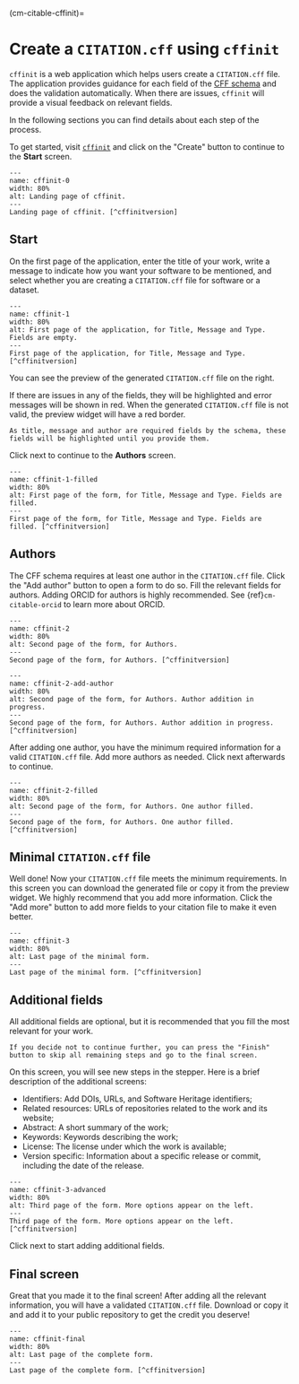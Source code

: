 (cm-citable-cffinit)=
# Create a `CITATION.cff` using `cffinit`

`cffinit` is a web application which helps users create a `CITATION.cff` file. The application provides guidance for each field of the [CFF schema](https://github.com/citation-file-format/citation-file-format/blob/main/schema-guide.md) and does the validation automatically. When there are issues, `cffinit` will provide a visual feedback on relevant fields.

In the following sections you can find details about each step of the process.

To get started, visit [`cffinit`](https://citation-file-format.github.io/cff-initializer-javascript/) and click on the "Create" button to continue to the **Start** screen.

```{figure} ../../figures/gifs/cffinit-0.gif
---
name: cffinit-0
width: 80%
alt: Landing page of cffinit.
---
Landing page of cffinit. [^cffinitversion]
```

## Start

On the first page of the application, enter the title of your work, write a message to indicate how you want your software to be mentioned, and select whether you are creating a `CITATION.cff` file for software or a dataset.

```{figure} ../../figures/gifs/cffinit-1.gif
---
name: cffinit-1
width: 80%
alt: First page of the application, for Title, Message and Type. Fields are empty.
---
First page of the application, for Title, Message and Type. [^cffinitversion]
```

You can see the preview of the generated `CITATION.cff` file on the right.

If there are issues in any of the fields, they will be highlighted and error messages will be shown in red. When the generated `CITATION.cff` file is not valid, the preview widget will have a red border.

```{note}
As title, message and author are required fields by the schema, these fields will be highlighted until you provide them.
```

Click next to continue to the **Authors** screen.

```{figure} ../../figures/gifs/cffinit-1-filled.gif
---
name: cffinit-1-filled
width: 80%
alt: First page of the form, for Title, Message and Type. Fields are filled.
---
First page of the form, for Title, Message and Type. Fields are filled. [^cffinitversion]
```

## Authors

The CFF schema requires at least one author in the `CITATION.cff` file. Click the "Add author" button to open a form to do so. Fill the relevant fields for authors. Adding ORCID for authors is highly recommended. See {ref}`cm-citable-orcid` to learn more about ORCID.

```{figure} ../../figures/gifs/cffinit-2.gif
---
name: cffinit-2
width: 80%
alt: Second page of the form, for Authors.
---
Second page of the form, for Authors. [^cffinitversion]
```

```{figure} ../../figures/gifs/cffinit-2-add-author.gif
---
name: cffinit-2-add-author
width: 80%
alt: Second page of the form, for Authors. Author addition in progress.
---
Second page of the form, for Authors. Author addition in progress. [^cffinitversion]
```

After adding one author, you have the minimum required information for a valid `CITATION.cff` file. Add more authors as needed. Click next afterwards to continue.

```{figure} ../../figures/gifs/cffinit-2-filled.gif
---
name: cffinit-2-filled
width: 80%
alt: Second page of the form, for Authors. One author filled.
---
Second page of the form, for Authors. One author filled. [^cffinitversion]
```

## Minimal `CITATION.cff` file

Well done! Now your `CITATION.cff` file meets the minimum requirements. In this screen you can download the generated file or copy it from the preview widget. We highly recommend that you add more information. Click the "Add more" button to add more fields to your citation file to make it even better.

```{figure} ../../figures/gifs/cffinit-3.gif
---
name: cffinit-3
width: 80%
alt: Last page of the minimal form.
---
Last page of the minimal form. [^cffinitversion]
```

## Additional fields

All additional fields are optional, but it is recommended that you fill the most relevant for your work.

```{note}
If you decide not to continue further, you can press the "Finish" button to skip all remaining steps and go to the final screen.
```

On this screen, you will see new steps in the stepper. Here is a brief description of the additional screens:
- Identifiers: Add DOIs, URLs, and Software Heritage identifiers;
- Related resources: URLs of repositories related to the work and its website;
- Abstract: A short summary of the work;
- Keywords: Keywords describing the work;
- License: The license under which the work is available;
- Version specific: Information about a specific release or commit, including the date of the release.

```{figure} ../../figures/gifs/cffinit-3-advanced.gif
---
name: cffinit-3-advanced
width: 80%
alt: Third page of the form. More options appear on the left.
---
Third page of the form. More options appear on the left. [^cffinitversion]
```

Click next to start adding additional fields.

## Final screen

Great that you made it to the final screen! After adding all the relevant information, you will have a validated `CITATION.cff` file. Download or copy it and add it to your public repository to get the credit you deserve!

```{figure} ../../figures/gifs/cffinit-final.gif
---
name: cffinit-final
width: 80%
alt: Last page of the complete form.
---
Last page of the complete form. [^cffinitversion]
```
